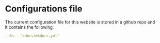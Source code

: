 # Configurations file

The current configuration file for this website is stored in a github repo and it contains the following:

``` yaml linenums="1" 
--8<-- "/docs/mkdocs.yml"
```